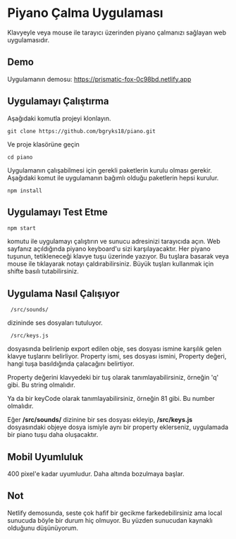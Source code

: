 # Piyano Çalma Uygulaması
Klavyeyle veya mouse ile tarayıcı üzerinden piyano çalmanızı sağlayan web uygulamasıdır.

## Demo
Uygulamanın demosu:
https://prismatic-fox-0c98bd.netlify.app

## Uygulamayı Çalıştırma

Aşağıdaki komutla projeyi klonlayın.

    git clone https://github.com/bgryks18/piano.git
Ve proje klasörüne geçin

    cd piano

Uygulamanın çalışabilmesi için gerekli paketlerin kurulu olması gerekir. 
Aşağıdaki komut ile uygulamanın bağımlı olduğu paketlerin hepsi kurulur.

    npm install


## Uygulamayı Test Etme

    npm start
  komutu ile uygulamayı çalıştırın ve sunucu adresinizi tarayıcıda açın.
  Web sayfanız açıldığında piyano keyboard'u sizi karşılayacaktır. Her piyano tuşunun, tetikleneceği klavye tuşu üzerinde yazıyor. Bu tuşlara basarak veya mouse ile tıklayarak notayı çaldırabilirsiniz. Büyük tuşları kullanmak için shifte basılı tutabilirsiniz. 
  
## Uygulama Nasıl Çalışıyor
     /src/sounds/

dizininde ses dosyaları tutuluyor.

     /src/keys.js 
   dosyasında belirlenip export edilen obje, ses dosyası ismine karşılık gelen klavye tuşlarını belirliyor.
   Property ismi, ses dosyası ismini, 
   Property değeri, hangi tuşa basıldığında çalacağını belirtiyor.
   
   Property değerini klavyedeki bir tuş olarak tanımlayabilirsiniz, örneğin 'q' gibi. Bu string olmalıdır.
   
   Ya da bir keyCode olarak tanımlayabilirsiniz, örneğin 81 gibi. Bu number olmalıdır.
   
   Eğer **/src/sounds/** dizinine bir ses dosyası ekleyip, **/src/keys.js** dosyasındaki objeye dosya ismiyle aynı bir property eklerseniz, uygulamada bir piano tuşu daha oluşacaktır.
   
## Mobil Uyumluluk
   400 pixel'e kadar uyumludur. Daha altında bozulmaya başlar. 
   
## Not
   Netlify demosunda, seste çok hafif bir gecikme farkedebilirsiniz ama local sunucuda böyle bir durum hiç olmuyor. Bu yüzden sunucudan kaynaklı olduğunu düşünüyorum.
